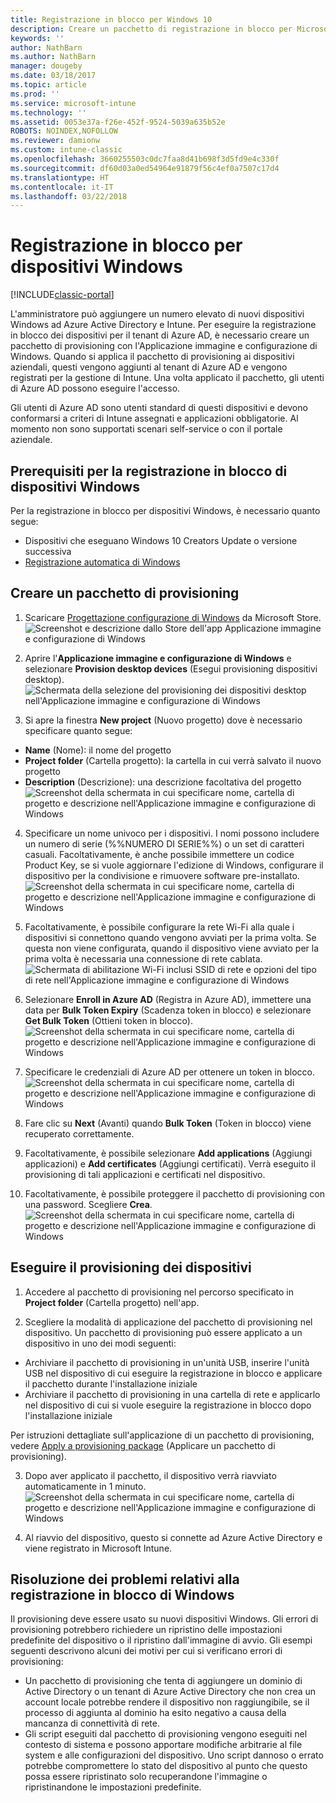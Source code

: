 ```yaml
---
title: Registrazione in blocco per Windows 10
description: Creare un pacchetto di registrazione in blocco per Microsoft Intune
keywords: ''
author: NathBarn
ms.author: NathBarn
manager: dougeby
ms.date: 03/18/2017
ms.topic: article
ms.prod: ''
ms.service: microsoft-intune
ms.technology: ''
ms.assetid: 0053e37a-f26e-452f-9524-5039a635b52e
ROBOTS: NOINDEX,NOFOLLOW
ms.reviewer: damionw
ms.custom: intune-classic
ms.openlocfilehash: 3660255503c0dc7faa8d41b698f3d5fd9e4c330f
ms.sourcegitcommit: df60d03a0ed54964e91879f56c4ef0a7507c17d4
ms.translationtype: HT
ms.contentlocale: it-IT
ms.lasthandoff: 03/22/2018
---
```

# <a name="bulk-enrollment-for-windows-devices"></a>Registrazione in blocco per dispositivi Windows

[!INCLUDE[classic-portal](../includes/classic-portal.md)]

L'amministratore può aggiungere un numero elevato di nuovi dispositivi Windows ad Azure Active Directory e Intune. Per eseguire la registrazione in blocco dei dispositivi per il tenant di Azure AD, è necessario creare un pacchetto di provisioning con l'Applicazione immagine e configurazione di Windows. Quando si applica il pacchetto di provisioning ai dispositivi aziendali, questi vengono aggiunti al tenant di Azure AD e vengono registrati per la gestione di Intune. Una volta applicato il pacchetto, gli utenti di Azure AD possono eseguire l'accesso.

Gli utenti di Azure AD sono utenti standard di questi dispositivi e devono conformarsi a criteri di Intune assegnati e applicazioni obbligatorie. Al momento non sono supportati scenari self-service o con il portale aziendale.

## <a name="prerequisites-for-windows-devices-bulk-enrollment"></a>Prerequisiti per la registrazione in blocco di dispositivi Windows

Per la registrazione in blocco per dispositivi Windows, è necessario quanto segue:

- Dispositivi che eseguano Windows 10 Creators Update o versione successiva
- [Registrazione automatica di Windows](/intune-classic/deploy-use/set-up-windows-device-management-with-microsoft-intune#enable-windows-10-automatic-enrollment)

## <a name="create-a-provisioning-package"></a>Creare un pacchetto di provisioning

1. Scaricare [Progettazione configurazione di Windows](https://www.microsoft.com/store/apps/9nblggh4tx22) da Microsoft Store.
![Screenshot e descrizione dallo Store dell'app Applicazione immagine e configurazione di Windows](../media/bulk-enroll-store.png)

2. Aprire l'**Applicazione immagine e configurazione di Windows** e selezionare **Provision desktop devices** (Esegui provisioning dispositivi desktop).
![Schermata della selezione del provisioning dei dispositivi desktop nell'Applicazione immagine e configurazione di Windows](../media/bulk-enroll-select.png)

3. Si apre la finestra **New project** (Nuovo progetto) dove è necessario specificare quanto segue:
  - **Name** (Nome): il nome del progetto
  - **Project folder** (Cartella progetto): la cartella in cui verrà salvato il nuovo progetto
  - **Description** (Descrizione): una descrizione facoltativa del progetto ![Screenshot della schermata in cui specificare nome, cartella di progetto e descrizione nell'Applicazione immagine e configurazione di Windows](../media/bulk-enroll-name.png)

4.  Specificare un nome univoco per i dispositivi. I nomi possono includere un numero di serie (%%NUMERO DI SERIE%%) o un set di caratteri casuali. Facoltativamente, è anche possibile immettere un codice Product Key, se si vuole aggiornare l'edizione di Windows, configurare il dispositivo per la condivisione e rimuovere software pre-installato.<BR>
![Screenshot della schermata in cui specificare nome, cartella di progetto e descrizione nell'Applicazione immagine e configurazione di Windows](../media/bulk-enroll-device.png)

5.  Facoltativamente, è possibile configurare la rete Wi-Fi alla quale i dispositivi si connettono quando vengono avviati per la prima volta.  Se questa non viene configurata, quando il dispositivo viene avviato per la prima volta è necessaria una connessione di rete cablata.
![Schermata di abilitazione Wi-Fi inclusi SSID di rete e opzioni del tipo di rete nell'Applicazione immagine e configurazione di Windows](../media/bulk-enroll-network.png)

6.  Selezionare **Enroll in Azure AD** (Registra in Azure AD), immettere una data per **Bulk Token Expiry** (Scadenza token in blocco) e selezionare **Get Bulk Token** (Ottieni token in blocco).
![Screenshot della schermata in cui specificare nome, cartella di progetto e descrizione nell'Applicazione immagine e configurazione di Windows](../media/bulk-enroll-account.png)

7. Specificare le credenziali di Azure AD per ottenere un token in blocco.
![Screenshot della schermata in cui specificare nome, cartella di progetto e descrizione nell'Applicazione immagine e configurazione di Windows](../media/bulk-enroll-cred.png)

8.  Fare clic su **Next** (Avanti) quando **Bulk Token** (Token in blocco) viene recuperato correttamente.

9. Facoltativamente, è possibile selezionare **Add applications** (Aggiungi applicazioni) e **Add certificates** (Aggiungi certificati). Verrà eseguito il provisioning di tali applicazioni e certificati nel dispositivo.

10. Facoltativamente, è possibile proteggere il pacchetto di provisioning con una password.  Scegliere **Crea**.
![Screenshot della schermata in cui specificare nome, cartella di progetto e descrizione nell'Applicazione immagine e configurazione di Windows](../media/bulk-enroll-create.png)

## <a name="provision-devices"></a>Eseguire il provisioning dei dispositivi

1. Accedere al pacchetto di provisioning nel percorso specificato in **Project folder** (Cartella progetto) nell'app.

2. Scegliere la modalità di applicazione del pacchetto di provisioning nel dispositivo.  Un pacchetto di provisioning può essere applicato a un dispositivo in uno dei modi seguenti:
 - Archiviare il pacchetto di provisioning in un'unità USB, inserire l'unità USB nel dispositivo di cui eseguire la registrazione in blocco e applicare il pacchetto durante l'installazione iniziale
 - Archiviare il pacchetto di provisioning in una cartella di rete e applicarlo nel dispositivo di cui si vuole eseguire la registrazione in blocco dopo l'installazione iniziale

 Per istruzioni dettagliate sull'applicazione di un pacchetto di provisioning, vedere [Apply a provisioning package](https://technet.microsoft.com/itpro/windows/configure/provisioning-apply-package) (Applicare un pacchetto di provisioning).

3. Dopo aver applicato il pacchetto, il dispositivo verrà riavviato automaticamente in 1 minuto.
 ![Screenshot della schermata in cui specificare nome, cartella di progetto e descrizione nell'Applicazione immagine e configurazione di Windows](../media/bulk-enroll-add.png)

4. Al riavvio del dispositivo, questo si connette ad Azure Active Directory e viene registrato in Microsoft Intune.

## <a name="troubleshooting-windows-bulk-enrollment"></a>Risoluzione dei problemi relativi alla registrazione in blocco di Windows

Il provisioning deve essere usato su nuovi dispositivi Windows. Gli errori di provisioning potrebbero richiedere un ripristino delle impostazioni predefinite del dispositivo o il ripristino dall'immagine di avvio. Gli esempi seguenti descrivono alcuni dei motivi per cui si verificano errori di provisioning:

- Un pacchetto di provisioning che tenta di aggiungere un dominio di Active Directory o un tenant di Azure Active Directory che non crea un account locale potrebbe rendere il dispositivo non raggiungibile, se il processo di aggiunta al dominio ha esito negativo a causa della mancanza di connettività di rete.
- Gli script eseguiti dal pacchetto di provisioning vengono eseguiti nel contesto di sistema e possono apportare modifiche arbitrarie al file system e alle configurazioni del dispositivo. Uno script dannoso o errato potrebbe compromettere lo stato del dispositivo al punto che questo possa essere ripristinato solo recuperandone l'immagine o ripristinandone le impostazioni predefinite.
